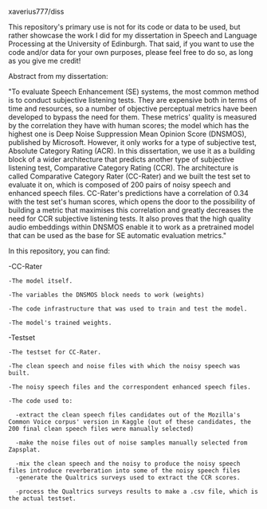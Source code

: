 xaverius777/diss

This repository's primary use is not for its code or data to be used, but rather showcase the work I did for my dissertation in Speech and Language Processing at the University of Edinburgh. That said, if you want to use the code and/or data for your own purposes, please feel free to do so, as long as you give me credit!

Abstract from my dissertation:

"To evaluate Speech Enhancement (SE) systems, the most common method is to conduct subjective listening tests. They are expensive both in terms of time and resources, so a number of objective perceptual metrics have been developed to bypass the need for them. These metrics' quality is measured by the correlation they have with human scores; the model which has the highest one is Deep Noise Suppression Mean Opinion Score (DNSMOS), published by Microsoft. However, it only works for a type of subjective test, Absolute Category Rating (ACR). In this dissertation, we use it as a building block of a wider architecture that predicts another type of subjective listening test, Comparative Category Rating (CCR). The architecture is called Comparative Category Rater (CC-Rater) and we built the test set to evaluate it on, which is composed of 200 pairs of noisy speech and enhanced speech files. CC-Rater's predictions have a correlation of 0.34 with the test set's human scores, which opens the door to the possibility of building a metric that maximises this correlation and greatly decreases the need for CCR subjective listening tests. It also proves that the high quality audio embeddings within DNSMOS enable it to work as a pretrained model that can be used as the base for SE automatic evaluation metrics."

In this repository, you can find:

-CC-Rater

    -The model itself.
    
    -The variables the DNSMOS block needs to work (weights)
    
    -The code infrastructure that was used to train and test the model.
    
    -The model's trained weights.
    
-Testset

    -The testset for CC-Rater.
    
    -The clean speech and noise files with which the noisy speech was built.
    
    -The noisy speech files and the correspondent enhanced speech files.
    
    -The code used to:
    
      -extract the clean speech files candidates out of the Mozilla's Common Voice corpus' version in Kaggle (out of these candidates, the 200 final clean speech files were manually selected)
      
      -make the noise files out of noise samples manually selected from Zapsplat.
      
      -mix the clean speech and the noisy to produce the noisy speech files introduce reverberation into some of the noisy speech files
      -generate the Qualtrics surveys used to extract the CCR scores.
      
      -process the Qualtrics surveys results to make a .csv file, which is the actual testset.
      
